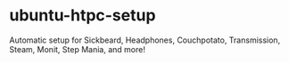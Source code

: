 ubuntu-htpc-setup
=================

Automatic setup for Sickbeard, Headphones, Couchpotato, Transmission, Steam, Monit, Step Mania, and more!
